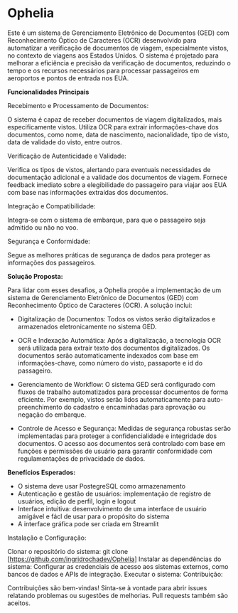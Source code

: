# Ophelia

Este é um sistema de Gerenciamento Eletrônico de Documentos (GED) com Reconhecimento Óptico de Caracteres (OCR) desenvolvido para automatizar a verificação de documentos de viagem, especialmente vistos, no contexto de viagens aos Estados Unidos. O sistema é projetado para melhorar a eficiência e precisão da verificação de documentos, reduzindo o tempo e os recursos necessários para processar passageiros em aeroportos e pontos de entrada nos EUA.

**Funcionalidades Principais**

Recebimento e Processamento de Documentos:

O sistema é capaz de receber documentos de viagem digitalizados, mais especificamente vistos.
Utiliza OCR para extrair informações-chave dos documentos, como nome, data de nascimento, nacionalidade, tipo de visto, data de validade do visto, entre outros.

Verificação de Autenticidade e Validade:

Verifica os tipos de vistos, alertando para eventuais necessidades de documentação adicional e a validade dos documentos de viagem.
Fornece feedback imediato sobre a elegibilidade do passageiro para viajar aos EUA com base nas informações extraídas dos documentos.

Integração e Compatibilidade:

Integra-se com o sistema de embarque, para que o passageiro seja admitido ou não no voo.

Segurança e Conformidade:

Segue as melhores práticas de segurança de dados para proteger as informações dos passageiros.

**Solução Proposta:**

Para lidar com esses desafios, a Ophelia propõe a implementação de um sistema de Gerenciamento Eletrônico de Documentos (GED) com Reconhecimento Óptico de Caracteres (OCR). A solução inclui:

-   Digitalização de Documentos: Todos os vistos serão digitalizados e armazenados eletronicamente no sistema GED.

-   OCR e Indexação Automática: Após a digitalização, a tecnologia OCR será utilizada para extrair texto dos documentos digitalizados. Os documentos serão automaticamente indexados com base em informações-chave, como número do visto, passaporte e id do passageiro.

-   Gerenciamento de Workflow: O sistema GED será configurado com fluxos de trabalho automatizados para processar documentos de forma eficiente. Por exemplo, vistos serão lidos automaticamente para auto-preenchimento do cadastro e encaminhadas para aprovação ou negação do embarque.

-   Controle de Acesso e Segurança: Medidas de segurança robustas serão implementadas para proteger a confidencialidade e integridade dos documentos. O acesso aos documentos será controlado com base em funções e permissões de usuário para garantir conformidade com regulamentações de privacidade de dados.

**Benefícios Esperados:**

-   O sistema deve usar PostegreSQL como armazenamento
-   Autenticação e gestão de usuários: implementação de registro de usuários, edição de perfil, login e logout
-   Interface intuitiva: desenvolvimento de uma interface de usuário amigável e fácl de usar para o propósito do sistema
-   A interface gráfica pode ser criada em Streamlit


Instalação e Configuração:

Clonar o repositório do sistema: git clone [https://github.com/ingridrochadev/Ophelia]
Instalar as dependências do sistema: 
Configurar as credenciais de acesso aos sistemas externos, como bancos de dados e APIs de integração.
Executar o sistema: 
Contribuição:

Contribuições são bem-vindas! Sinta-se à vontade para abrir issues relatando problemas ou sugestões de melhorias. Pull requests também são aceitos.
